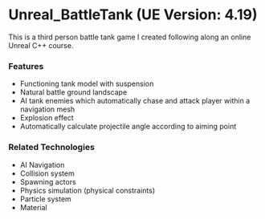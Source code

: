# Unreal_BattleTank (UE Version: 4.19)
This is a third person battle tank game I created following along an online Unreal C++ course.

### Features ###

+ Functioning tank model with suspension
+ Natural battle ground landscape
+ AI tank enemies which automatically chase and attack player within a navigation mesh
+ Explosion effect
+ Automatically calculate projectile angle according to aiming point


### Related Technologies ###

+ AI Navigation
+ Collision system
+ Spawning actors
+ Physics simulation (physical constraints)
+ Particle system
+ Material
